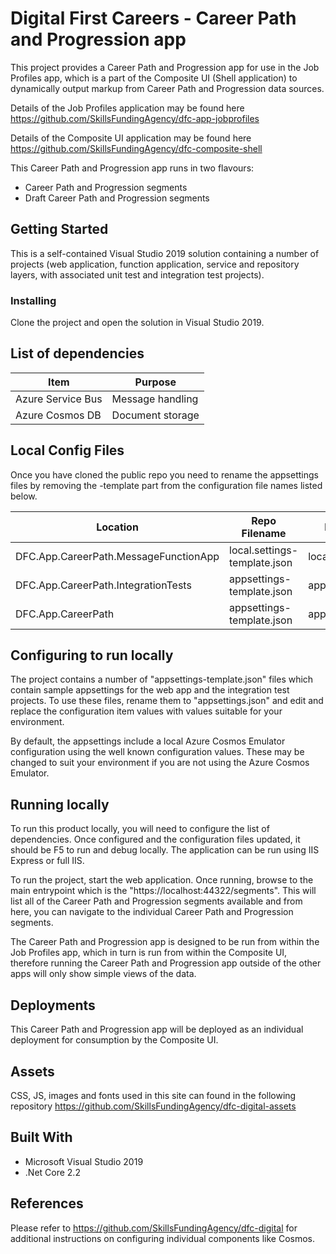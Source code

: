 # Digital First Careers - Career Path and Progression app

This project provides a Career Path and Progression app for use in the Job Profiles app, which is a part of the Composite UI (Shell application) to dynamically output markup from Career Path and Progression data sources.

Details of the Job Profiles application may be found here https://github.com/SkillsFundingAgency/dfc-app-jobprofiles

Details of the Composite UI application may be found here https://github.com/SkillsFundingAgency/dfc-composite-shell

This Career Path and Progression app runs in two flavours:

* Career Path and Progression segments
* Draft Career Path and Progression segments

## Getting Started

This is a self-contained Visual Studio 2019 solution containing a number of projects (web application, function application, service and repository layers, with associated unit test and integration test projects).

### Installing

Clone the project and open the solution in Visual Studio 2019.

## List of dependencies

|Item	|Purpose|
|-------|-------|
|Azure Service Bus |Message handling |
|Azure Cosmos DB | Document storage |

## Local Config Files

Once you have cloned the public repo you need to rename the appsettings files by removing the -template part from the configuration file names listed below.

| Location | Repo Filename | Rename to |
|-------|-------|-------|
| DFC.App.CareerPath.MessageFunctionApp | local.settings-template.json | local.settings.json |
| DFC.App.CareerPath.IntegrationTests | appsettings-template.json | appsettings.json |
| DFC.App.CareerPath | appsettings-template.json | appsettings.json |

## Configuring to run locally

The project contains a number of "appsettings-template.json" files which contain sample appsettings for the web app and the integration test projects. To use these files, rename them to "appsettings.json" and edit and replace the configuration item values with values suitable for your environment.

By default, the appsettings include a local Azure Cosmos Emulator configuration using the well known configuration values. These may be changed to suit your environment if you are not using the Azure Cosmos Emulator.

## Running locally

To run this product locally, you will need to configure the list of dependencies. Once configured and the configuration files updated, it should be F5 to run and debug locally. The application can be run using IIS Express or full IIS.

To run the project, start the web application. Once running, browse to the main entrypoint which is the "https://localhost:44322/segments". This will list all of the Career Path and Progression segments available and from here, you can navigate to the individual Career Path and Progression segments.

The Career Path and Progression app is designed to be run from within the Job Profiles app, which in turn is run from within the Composite UI, therefore running the Career Path and Progression app outside of the other apps will only show simple views of the data.

## Deployments

This Career Path and Progression app will be deployed as an individual deployment for consumption by the Composite UI.

## Assets

CSS, JS, images and fonts used in this site can found in the following repository https://github.com/SkillsFundingAgency/dfc-digital-assets

## Built With

* Microsoft Visual Studio 2019
* .Net Core 2.2

## References

Please refer to https://github.com/SkillsFundingAgency/dfc-digital for additional instructions on configuring individual components like Cosmos.